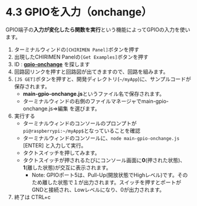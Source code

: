 # 4.3 GPIOを入力（onchange）
GPIO端子の**入力が変化したら関数を実行**という機能によってGPIOの入力を使います。

1. ターミナルウィンドの```[CHIRIMEN Panel]```ボタンを押す
2. 出現したCHIRIMEN Panelの```[Get Examples]```ボタンを押す
3. ID : [**gpio-onchange**](https://tutorial.chirimen.org/pizero/esm-examples/#GPIO_gpio-onchange) を探します
4. 回路図リンクを押すと回路図が出てきますので、回路を組みます。
5. ```[JS GET]```ボタンを押すと、開発ディレクトリ(```~/myApp```)に、サンプルコードが保存されます。
   * **main-gpio-onchange.js**というファイル名で保存されます。
   * ターミナルウィンドの右側のファイルマネージャでmain-gpio-onchange.js⇒編集 を選びます。
6. 実行する
   * ターミナルウィンドのコンソールのプロンプトが```pi@raspberrypi:~/myApp$```となっていることを確認
   * ターミナルウィンドのコンソールに、```node main-gpio-onchange.js``` [ENTER] と入力して実行。
   * タクトスイッチを押してみます。
   * タクトスイッチが押されるたびにコンソール画面に**0**(押された状態)、**1**(離した状態)が交互に表示されます。
     * Note: GPIOポート5は、Pull-Up(開放状態でHighレベル)です。そのため離した状態で１が出力されます。スイッチを押すとポートがGNDと接続され、Lowレベルになり、0が出力されます。
7. 終了は CTRL+c
